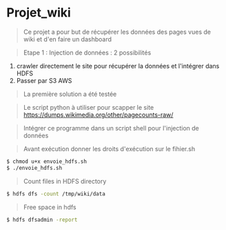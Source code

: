 # Projet_wiki

> Ce projet a pour but de récupérer les données des pages vues de wiki et d'en faire un dashboard 

> Etape 1 : Injection de données : 2 possibilités 

1. crawler directement le site pour récupérer la données et l'intégrer dans HDFS
2. Passer par S3 AWS

> La première solution a été testée

> Le script python à utiliser pour scapper le site https://dumps.wikimedia.org/other/pagecounts-raw/

> Intégrer ce programme dans un script shell pour l'injection de données

> Avant exécution donner les droits d'exécution sur le fihier.sh

```sh
$ chmod u+x envoie_hdfs.sh 
$ ./envoie_hdfs.sh
```

> Count files in HDFS directory

```sh
$ hdfs dfs -count /tmp/wiki/data
```

> Free space in hdfs 

```sh
$ hdfs dfsadmin -report
```

